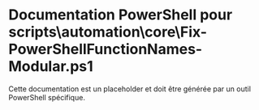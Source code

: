 # Documentation PowerShell pour scripts\automation\core\Fix-PowerShellFunctionNames-Modular.ps1

Cette documentation est un placeholder et doit être générée par un outil PowerShell spécifique.
